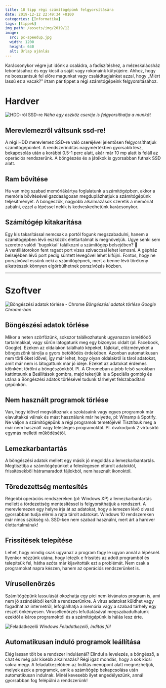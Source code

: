 ```yaml
---
title: 10 tipp régi számítógépünk felgyorsítására
date: 2019-12-12 22:49:34 +0100
categories: [Informatika]
tags: [tippek]
img_path: /assets/img/2019/12
image:
  src: pc-speedup.jpg
  width: 1200
  height: 640
  alt: Űrlap ajánlás
---
```


Karácsonykor végre jut időnk a családra, a fadíszítéshez, a mézeskalácsház lebontásához és egy kicsit a saját vagy rokonaink kütyüjeire. Ahhoz, hogy ne bosszantsuk fel előre magunkat vagy családtagjainkat azzal, hogy „Miért lassú ez a vacak?" írtam pár tippet a régi számítógépeink felgyorsításához.

# Hardver

![HDD-ről SSD-re](hddtossd.jpg)
_Néha egy eszköz cseréje is felgyorsíthatja a munkát_

## Merevlemezről váltsunk ssd-re!

A régi HDD merevlemez SSD-re való cseréjével jelentősen felgyorsíthatjuk számítógépünket. A rendszerindítás nagymértékben gyorsabb lesz, bekapcsolás után a korábbi 0.5-1 perc alatt, akár már 10 mp alatt is feláll az operációs rendszerünk. A böngészés és a játékok is gyorsabban futnak SSD alatt.

## Ram bővítése

Ha van még szabad memóriákártya foglalatunk a számítógépben, akkor a memória bővítésével gazdaságosan megduplázhatjuk a számítógépünk teljesítményét. A böngészők, nagyobb alkalmazások szeretik a memóriát zabálni, ezzel a lépéssel nekik is kedveskedhetünk karácsonykor.

## Számítógép kitakarítása

Egy kis takarítással nemcsak a portól fogunk megszabadulni, hanem a számítógépben lévő eszközök élettartalmát is megnöveljük. Ugye senki sem szeretne valódi 'bugokkal' találkozni a számítógép belsejében? 🙂\
A ventillátorokon fent ragadt port vizes szivaccsal lehet lemosni. A gépház belsejében lévő port pedig sűrített levegővel lehet kifújni. Fontos, hogy ne porszívóval essünk neki a számítógépnek, mert a benne lévő törékeny alkatrészek könnyen elgörbülhetnek porszívózás közben.

* * * * *

# Szoftver

![Böngészési adatok törlése - Chrome](chromeclean.png)
_Böngészési adatok törlése Google Chrome-ban_

## Böngészési adatok törlése

Mikor a neten szörfözünk, sokszor találkozhatunk ugyanazon ismétlődő tartalmakkal, vagy sűrűn látogatunk meg egy bizonyos oldalt (pl. Facebook, Google). Ezeken az oldalakon található képeket, fájlokat, előzményeket a böngészőnk tárolja a gyors betöltődés érdekében. Azonban automatikusan nem törli őket idővel, így már lehet, hogy olyan oldalakról is tárol adatokat, amit már nem is látogattunk már jó ideje. Ezeket az adatokat érdemes időnként törölni a böngészőnkből. Pl. A Chromeban a jobb felső sarokban kattintsunk a Beállítások gombra, majd tekerjük le a Speciális gombig és utána a Böngészési adatok törlésével tudunk tárhelyet felszabadítani gépünkön.

## Nem használt programok törlése

Van, hogy idővel megváltoznak a szokásaink vagy egyes programok már elavultakká válnak és mást használunk már helyette, pl: Winamp à Spotify. Ne váljon a számítógépünk a régi programok temetőjévé! Tisztítsuk meg a már nem használt vagy felesleges programoktól. Pl. óvakodjunk 2 vírtusírtó egymás melletti működésétől.

## Lemezkarbantartás

A böngészési adatok mellett egy másik jó megoldás a lemezkarbantartás. Megtisztítja a számítógépünket a feleslegesen eltárolt adatoktól, frissítésekből hátramaradott fájlokból, nem használt ikonoktól.

## Töredezettség mentesítés

Régebbi operációs rendszereken (pl: Windows XP) a lemezkarbantartás mellett a tördezettség mentesítéssel is felgyorsíthatjuk a rendszert. A merevlemezen egy helyre írja át az adatokat, hogy a lemezen lévő olvasó gyorsabban tudja elérni a rajta tárolt adatokat. Windows 10 rendszereken már nincs szükség rá. SSD-ken nem szabad használni, mert árt a hardver élettartalmának!

## Frissítések telepítése

Lehet, hogy mindig csak ugyanaz a program fagy le ugyan annál a lépésnél. Ilyenkor nézzünk utána, hogy létezik e frissítés az adott programból és telepítsük fel, hátha azóta már kijavították ezt a problémát. Nem csak a programokat napra készen, hanem az operációs rendszerünket is.

## Vírusellenőrzés

Számítógépünk lassulását okozhatja egy pici nem kívánatos program is, ami nem jó szándékból került a rendszerünkre. A vírus adatokat küldhet vagy fogadhat az internetről, lefoglalhatja a memória vagy a szabad tárhely egy részét önkényesen. Vírusellenőrzés lefuttatásával megszabadulhatunk ezektől a káros programoktól és a számítógépünk is hálás lesz érte.

![Feladatkezelő](autostart.png)
_Windows Feladatkezelő, Indítás fül_

## Automatikusan induló programok leállítása

Elég lassan tölt be a rendszer indulásnál? Elindul a levelezés, a böngésző, a chat és még pár kisebb alkalmazás? Régi igaz mondás, hogy a sok kicsi sokra megy. A feladatkezelőben az Indítás menüpont alatt megnézhetjük, melyek azok a programok, amik a számítógép bekapcsolása után automatikusan indulnak. Minél kevesebb ilyet engedélyezünk, annál gyorsabban fog felépülni a rendszerünk!